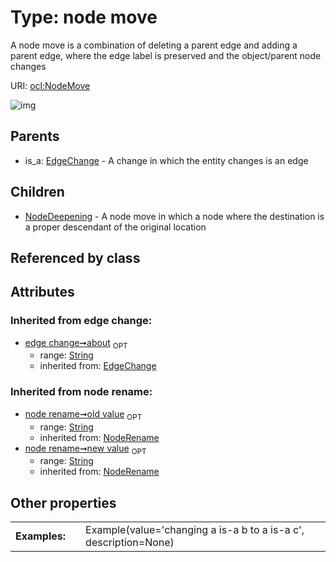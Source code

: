 
# Type: node move


A node move is a combination of deleting a parent edge and adding a parent edge, where the edge label is preserved and the object/parent node changes

URI: [ocl:NodeMove](http://w3id.org/oclNodeMove)


![img](http://yuml.me/diagram/nofunky;dir:TB/class/[NodeMove&#124;about(i):string%20%3F;old_value(i):string%20%3F;new_value(i):string%20%3F]^-[NodeDeepening],%20[EdgeChange]^-[NodeMove])

## Parents

 *  is_a: [EdgeChange](EdgeChange.md) - A change in which the entity changes is an edge

## Children

 * [NodeDeepening](NodeDeepening.md) - A node move in which a node where the destination is a proper descendant of the original location

## Referenced by class


## Attributes


### Inherited from edge change:

 * [edge change➞about](edge_change_about.md)  <sub>OPT</sub>
    * range: [String](types/String.md)
    * inherited from: [EdgeChange](EdgeChange.md)

### Inherited from node rename:

 * [node rename➞old value](node_rename_old_value.md)  <sub>OPT</sub>
    * range: [String](types/String.md)
    * inherited from: [NodeRename](NodeRename.md)
 * [node rename➞new value](node_rename_new_value.md)  <sub>OPT</sub>
    * range: [String](types/String.md)
    * inherited from: [NodeRename](NodeRename.md)

## Other properties

|  |  |  |
| --- | --- | --- |
| **Examples:** | | Example(value='changing a is-a b to a is-a c', description=None) |

